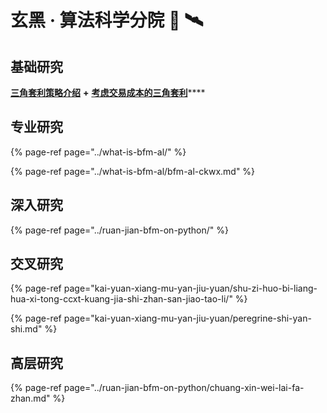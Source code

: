 # 玄黑 · 算法科学分院 🔭 🛰️

## 基础研究

[**三角套利策略介绍**](https://mp.weixin.qq.com/s/G5t7TyIyrH40Kl55feTDIw) **+** [**考虑交易成本的三角套利**](https://www.jianshu.com/p/e50a52312a47)\*\*\*\*

## 专业研究

{% page-ref page="../what-is-bfm-al/" %}

{% page-ref page="../what-is-bfm-al/bfm-al-ckwx.md" %}

## 深入研究

{% page-ref page="../ruan-jian-bfm-on-python/" %}

## 交叉研究

{% page-ref page="kai-yuan-xiang-mu-yan-jiu-yuan/shu-zi-huo-bi-liang-hua-xi-tong-ccxt-kuang-jia-shi-zhan-san-jiao-tao-li/" %}

{% page-ref page="kai-yuan-xiang-mu-yan-jiu-yuan/peregrine-shi-yan-shi.md" %}

## 高层研究

{% page-ref page="../ruan-jian-bfm-on-python/chuang-xin-wei-lai-fa-zhan.md" %}

